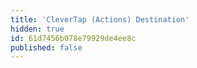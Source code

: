 ```yaml
---
title: 'CleverTap (Actions) Destination'
hidden: true
id: 61d7456b078e79929de4ee8c
published: false
---
```

